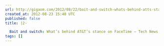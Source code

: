 ```yaml
---
url: http://gigaom.com/2012/08/22/bait-and-switch-whats-behind-atts-stance-on-facetime/
created_at: 2012-08-23 15:40 UTC
published: false
title: |2-

  Bait and switch: What’s behind AT&T’s stance on FaceTime — Tech News and Analysis
tags: []
---
```



